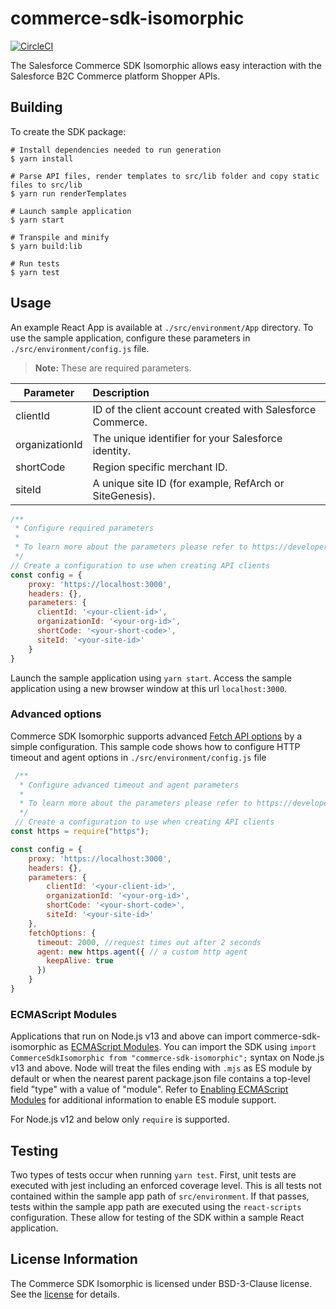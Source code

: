 # commerce-sdk-isomorphic

[![CircleCI][circleci-image]][circleci-url]

The Salesforce Commerce SDK Isomorphic allows easy interaction with the Salesforce B2C Commerce platform Shopper APIs.

## Building

To create the SDK package:

```
# Install dependencies needed to run generation
$ yarn install

# Parse API files, render templates to src/lib folder and copy static files to src/lib
$ yarn run renderTemplates

# Launch sample application
$ yarn start

# Transpile and minify
$ yarn build:lib

# Run tests
$ yarn test
```

## Usage 

An example React App is available at `./src/environment/App` directory. To use the sample application, configure these parameters in `./src/environment/config.js` file.

> **Note:** These are required parameters.

| Parameter      | Description                                                                                                                             |
| -------------- | :-------------------------------------------------------------------------------------------------------------------------------------- |
| clientId       | ID of the client account created with Salesforce Commerce.                                                                              |
| organizationId | The unique identifier for your Salesforce identity.                                                                                     |
| shortCode      | Region specific merchant ID.                                                                                                            |
| siteId         | A unique site ID (for example, RefArch or SiteGenesis).                                                                                 |

```javascript
/**
 * Configure required parameters
 * 
 * To learn more about the parameters please refer to https://developer.commercecloud.com/s/article/CommerceAPI-Get-Started
 */
// Create a configuration to use when creating API clients
const config = {
    proxy: 'https://localhost:3000',
    headers: {},
    parameters: {
      clientId: '<your-client-id>',
      organizationId: '<your-org-id>',
      shortCode: '<your-short-code>',
      siteId: '<your-site-id>'
    }
}
```
Launch the sample application using `yarn start`. Access the sample application using a new browser window at this url `localhost:3000`. 

### Advanced options

Commerce SDK Isomorphic supports advanced [Fetch API options](https://developer.mozilla.org/en-US/docs/Web/API/Fetch_API) by a simple configuration. 
This sample code shows how to configure HTTP timeout and agent options in `./src/environment/config.js` file

```javascript
 /**
  * Configure advanced timeout and agent parameters
  * 
  * To learn more about the parameters please refer to https://developer.commercecloud.com/s/article/CommerceAPI-Get-Started
  */
 // Create a configuration to use when creating API clients
const https = require("https");

const config = {
    proxy: 'https://localhost:3000',
    headers: {},
    parameters: {
        clientId: '<your-client-id>',
        organizationId: '<your-org-id>',
        shortCode: '<your-short-code>',
        siteId: '<your-site-id>'
    },
    fetchOptions: {
      timeout: 2000, //request times out after 2 seconds
      agent: new https.agent({ // a custom http agent
        keepAlive: true
      })
    } 
}
 ```
### ECMAScript Modules

Applications that run on Node.js v13 and above can import commerce-sdk-isomorphic as [ECMAScript Modules](https://nodejs.org/docs/latest-v13.x/api/esm.html#esm_ecmascript_modules). 
You can import the SDK using `import CommerceSdkIsomorphic from "commerce-sdk-isomorphic";` syntax on Node.js v13 and above. Node will treat the files ending with `.mjs` as ES module by default or when the nearest parent package.json file contains a top-level field "type" with a value of "module". 
Refer to [Enabling ECMAScript Modules](https://nodejs.org/docs/latest-v13.x/api/esm.html#esm_enabling) for additional information to enable ES module support.

For Node.js v12 and below only `require` is supported. 

## Testing

Two types of tests occur when running `yarn test`. First, unit tests are executed with jest including an enforced coverage level. This is all tests not contained within the sample app path of `src/environment`. If that passes, tests within the sample app path are executed using the `react-scripts` configuration. These allow for testing of the SDK within a sample React application.

## License Information

The Commerce SDK Isomorphic is licensed under BSD-3-Clause license. See the [license](./LICENSE.txt) for details.

<!-- Markdown link & img dfn's -->
[circleci-image]: https://circleci.com/gh/SalesforceCommerceCloud/commerce-sdk-isomorphic.svg?style=svg&circle-token=379eaa6f00e0840e10dd80585b2b045d02a8f3b7
[circleci-url]: https://circleci.com/gh/SalesforceCommerceCloud/commerce-sdk-isomorphic
